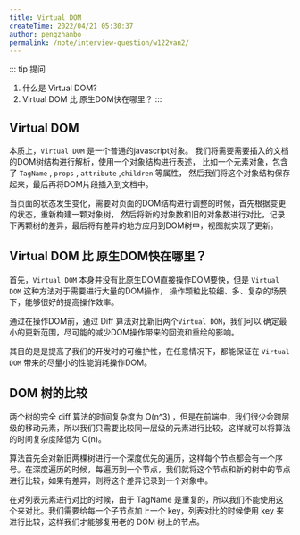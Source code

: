 ```yaml
---
title: Virtual DOM
createTime: 2022/04/21 05:30:37
author: pengzhanbo
permalink: /note/interview-question/w122van2/
---
```


::: tip 提问
1. 什么是 Virtual DOM?
2. Virtual DOM 比 原生DOM快在哪里？
:::

## Virtual DOM

本质上，`Virtual DOM` 是一个普通的javascript对象。 
我们将需要需要插入的文档的DOM树结构进行解析，使用一个对象结构进行表述，
比如一个元素对象，包含了 `TagName` , `props` , `attribute` ,`children` 等属性，
然后我们将这个对象结构保存起来，最后再将DOM片段插入到文档中。

当页面的状态发生变化，需要对页面的DOM结构进行调整的时候，首先根据变更的状态，重新构建一颗对象树，
然后将新的对象数和旧的对象数进行对比，记录下两颗树的差异，最后将有差异的地方应用到DOM树中，视图就实现了更新。

## Virtual DOM 比 原生DOM快在哪里？

首先，`Virtual DOM` 本身并没有比原生DOM直接操作DOM要快，但是 `Virtual DOM` 这种方法对于需要进行大量的DOM操作，
操作颗粒比较细、多、复杂的场景下，能够很好的提高操作效率。

通过在操作DOM前，通过 Diff 算法对比新旧两个`Virtual DOM`，我们可以 确定最小的更新范围，尽可能的减少DOM操作带来的回流和重绘的影响。

其目的是是提高了我们的开发时的可维护性，在任意情况下，都能保证在 `Virtual DOM` 带来的尽量小的性能消耗操作DOM。

## DOM 树的比较

两个树的完全 diff 算法的时间复杂度为 O(n^3) ，但是在前端中，我们很少会跨层级的移动元素，所以我们只需要比较同一层级的元素进行比较，这样就可以将算法的时间复杂度降低为 O(n)。

算法首先会对新旧两棵树进行一个深度优先的遍历，这样每个节点都会有一个序号。在深度遍历的时候，每遍历到一个节点，我们就将这个节点和新的树中的节点进行比较，如果有差异，则将这个差异记录到一个对象中。

在对列表元素进行对比的时候，由于 TagName 是重复的，所以我们不能使用这个来对比。我们需要给每一个子节点加上一个 key，列表对比的时候使用 key 来进行比较，这样我们才能够复用老的 DOM 树上的节点。
